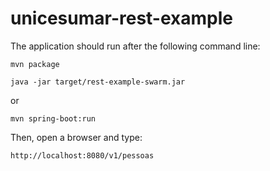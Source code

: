 # unicesumar-rest-example

The application should run after the following command line:

	mvn package
  
	java -jar target/rest-example-swarm.jar
    
or 

    mvn spring-boot:run

Then, open a browser and type:

    http://localhost:8080/v1/pessoas
